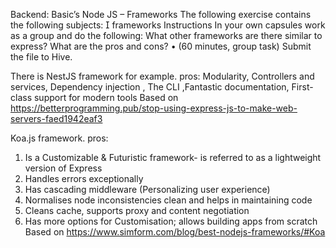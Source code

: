 Backend: Basic’s
Node JS – Frameworks
The following exercise contains the following subjects:
 frameworks
Instructions
In your own capsules work as a group and do the following:
What other frameworks are there similar to express? What are the pros and
cons?
• (60 minutes, group task)
Submit the file to Hive.

There is NestJS framework for example.
pros: Modularity, Controllers and services, Dependency injection , The CLI ,Fantastic documentation, First-class support for modern tools
Based on https://betterprogramming.pub/stop-using-express-js-to-make-web-servers-faed1942eaf3

Koa.js framework.
pros:

1. Is a Customizable & Futuristic framework- is referred to as a lightweight version of Express
2. Handles errors exceptionally
3. Has cascading middleware (Personalizing user experience)
4. Normalises node inconsistencies clean and helps in maintaining code
5. Cleans cache, supports proxy and content negotiation
6. Has more options for Customisation; allows building apps from scratch
   Based on https://www.simform.com/blog/best-nodejs-frameworks/#Koa
